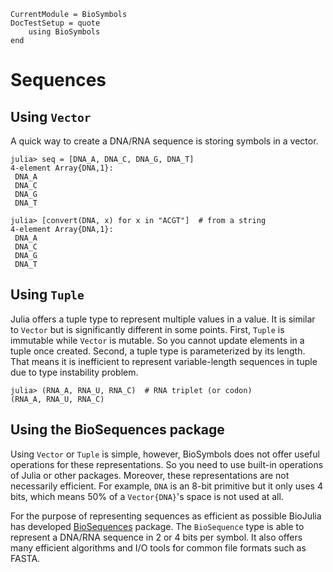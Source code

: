 ```@meta
CurrentModule = BioSymbols
DocTestSetup = quote
    using BioSymbols
end
```

Sequences
=========

Using `Vector`
--------------

A quick way to create a DNA/RNA sequence is storing symbols in a vector.

```jldoctest
julia> seq = [DNA_A, DNA_C, DNA_G, DNA_T]
4-element Array{DNA,1}:
 DNA_A
 DNA_C
 DNA_G
 DNA_T

julia> [convert(DNA, x) for x in "ACGT"]  # from a string
4-element Array{DNA,1}:
 DNA_A
 DNA_C
 DNA_G
 DNA_T

```


Using `Tuple`
-------------

Julia offers a tuple type to represent multiple values in a value. It is similar
to `Vector` but is significantly different in some points. First, `Tuple` is
immutable while `Vector` is mutable. So you cannot update elements in a tuple
once created. Second, a tuple type is parameterized by its length. That means it
is inefficient to represent variable-length sequences in tuple due to type
instability problem.

```jldoctest
julia> (RNA_A, RNA_U, RNA_C)  # RNA triplet (or codon)
(RNA_A, RNA_U, RNA_C)

```


Using the BioSequences package
------------------------------

Using `Vector` or `Tuple` is simple, however, BioSymbols does not offer useful
operations for these representations. So you need to use built-in operations of
Julia or other packages. Moreover, these representations are not necessarily
efficient. For example, `DNA` is an 8-bit primitive but it only uses 4 bits,
which means 50% of a `Vector{DNA}`'s space is not used at all.

For the purpose of representing sequences as efficient as possible BioJulia has
developed [BioSequences](https://github.com/BioJulia/BioSequences.jl)
package. The `BioSequence` type is able to represent a DNA/RNA sequence in 2 or
4 bits per symbol. It also offers many efficient algorithms and I/O tools for
common file formats such as FASTA.
